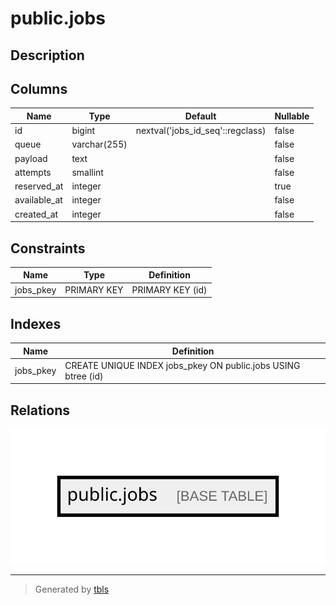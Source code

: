 # public.jobs

## Description

## Columns

| Name         | Type         | Default                          | Nullable |
| ------------ | ------------ | -------------------------------- | -------- |
| id           | bigint       | nextval('jobs_id_seq'::regclass) | false    |
| queue        | varchar(255) |                                  | false    |
| payload      | text         |                                  | false    |
| attempts     | smallint     |                                  | false    |
| reserved_at  | integer      |                                  | true     |
| available_at | integer      |                                  | false    |
| created_at   | integer      |                                  | false    |

## Constraints

| Name      | Type        | Definition       |
| --------- | ----------- | ---------------- |
| jobs_pkey | PRIMARY KEY | PRIMARY KEY (id) |

## Indexes

| Name      | Definition                                                    |
| --------- | ------------------------------------------------------------- |
| jobs_pkey | CREATE UNIQUE INDEX jobs_pkey ON public.jobs USING btree (id) |

## Relations

![er](public.jobs.svg)

---

> Generated by [tbls](https://github.com/k1LoW/tbls)
